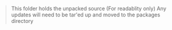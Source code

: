 > This folder holds the unpacked source (For readablity only)
> Any updates will need to be tar'ed up and moved to the packages directory
